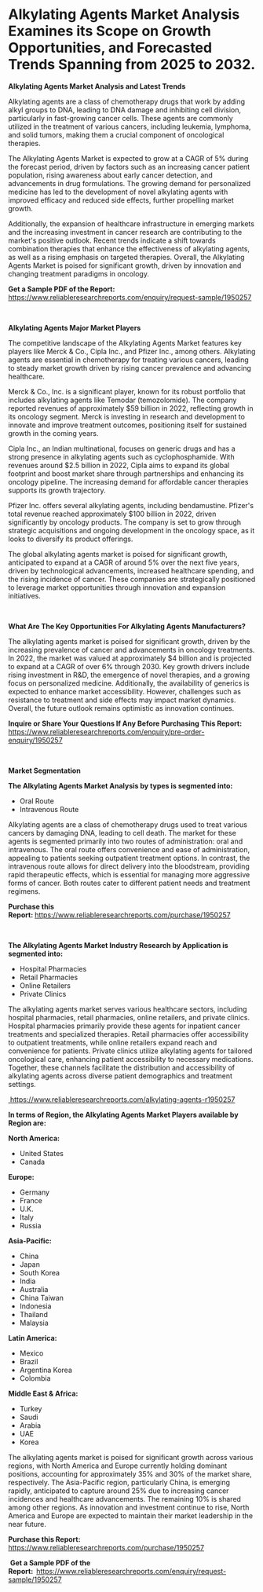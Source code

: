 <p><h1>Alkylating Agents Market Analysis Examines its Scope on Growth Opportunities, and Forecasted Trends Spanning from 2025 to 2032.</h1></p><p><strong>Alkylating Agents Market Analysis and Latest Trends</strong></p>
<p><p>Alkylating agents are a class of chemotherapy drugs that work by adding alkyl groups to DNA, leading to DNA damage and inhibiting cell division, particularly in fast-growing cancer cells. These agents are commonly utilized in the treatment of various cancers, including leukemia, lymphoma, and solid tumors, making them a crucial component of oncological therapies.</p><p>The Alkylating Agents Market is expected to grow at a CAGR of 5% during the forecast period, driven by factors such as an increasing cancer patient population, rising awareness about early cancer detection, and advancements in drug formulations. The growing demand for personalized medicine has led to the development of novel alkylating agents with improved efficacy and reduced side effects, further propelling market growth.</p><p>Additionally, the expansion of healthcare infrastructure in emerging markets and the increasing investment in cancer research are contributing to the market's positive outlook. Recent trends indicate a shift towards combination therapies that enhance the effectiveness of alkylating agents, as well as a rising emphasis on targeted therapies. Overall, the Alkylating Agents Market is poised for significant growth, driven by innovation and changing treatment paradigms in oncology.</p></p>
<p><strong>Get a Sample PDF of the Report:&nbsp;</strong> <a href="https://www.reliableresearchreports.com/enquiry/request-sample/1950257?utm_campaign=3074&utm_medium=2&utm_source=Github&utm_content=ia&utm_term=19042025&utm_id=alkylating-agents">https://www.reliableresearchreports.com/enquiry/request-sample/1950257</a></p>
<p>&nbsp;</p>
<p><strong>Alkylating Agents Major Market Players</strong></p>
<p><p>The competitive landscape of the Alkylating Agents Market features key players like Merck & Co., Cipla Inc., and Pfizer Inc., among others. Alkylating agents are essential in chemotherapy for treating various cancers, leading to steady market growth driven by rising cancer prevalence and advancing healthcare.</p><p>Merck & Co., Inc. is a significant player, known for its robust portfolio that includes alkylating agents like Temodar (temozolomide). The company reported revenues of approximately $59 billion in 2022, reflecting growth in its oncology segment. Merck is investing in research and development to innovate and improve treatment outcomes, positioning itself for sustained growth in the coming years.</p><p>Cipla Inc., an Indian multinational, focuses on generic drugs and has a strong presence in alkylating agents such as cyclophosphamide. With revenues around $2.5 billion in 2022, Cipla aims to expand its global footprint and boost market share through partnerships and enhancing its oncology pipeline. The increasing demand for affordable cancer therapies supports its growth trajectory.</p><p>Pfizer Inc. offers several alkylating agents, including bendamustine. Pfizer's total revenue reached approximately $100 billion in 2022, driven significantly by oncology products. The company is set to grow through strategic acquisitions and ongoing development in the oncology space, as it looks to diversify its product offerings.</p><p>The global alkylating agents market is poised for significant growth, anticipated to expand at a CAGR of around 5% over the next five years, driven by technological advancements, increased healthcare spending, and the rising incidence of cancer. These companies are strategically positioned to leverage market opportunities through innovation and expansion initiatives.</p></p>
<p>&nbsp;</p>
<p><strong>What Are The Key Opportunities For Alkylating Agents Manufacturers?</strong></p>
<p><p>The alkylating agents market is poised for significant growth, driven by the increasing prevalence of cancer and advancements in oncology treatments. In 2022, the market was valued at approximately $4 billion and is projected to expand at a CAGR of over 6% through 2030. Key growth drivers include rising investment in R&D, the emergence of novel therapies, and a growing focus on personalized medicine. Additionally, the availability of generics is expected to enhance market accessibility. However, challenges such as resistance to treatment and side effects may impact market dynamics. Overall, the future outlook remains optimistic as innovation continues.</p></p>
<p><strong>Inquire or Share Your Questions If Any Before Purchasing This Report:</strong> <a href="https://www.reliableresearchreports.com/enquiry/pre-order-enquiry/1950257?utm_campaign=3074&utm_medium=2&utm_source=Github&utm_content=ia&utm_term=19042025&utm_id=alkylating-agents">https://www.reliableresearchreports.com/enquiry/pre-order-enquiry/1950257</a></p>
<p>&nbsp;</p>
<p><strong>Market Segmentation</strong></p>
<p><strong>The Alkylating Agents Market Analysis by types is segmented into:</strong></p>
<p><ul><li>Oral Route</li><li>Intravenous Route</li></ul></p>
<p><p>Alkylating agents are a class of chemotherapy drugs used to treat various cancers by damaging DNA, leading to cell death. The market for these agents is segmented primarily into two routes of administration: oral and intravenous. The oral route offers convenience and ease of administration, appealing to patients seeking outpatient treatment options. In contrast, the intravenous route allows for direct delivery into the bloodstream, providing rapid therapeutic effects, which is essential for managing more aggressive forms of cancer. Both routes cater to different patient needs and treatment regimens.</p></p>
<p><strong>Purchase this Report:&nbsp;</strong><a href="https://www.reliableresearchreports.com/purchase/1950257?utm_campaign=3074&utm_medium=2&utm_source=Github&utm_content=ia&utm_term=19042025&utm_id=alkylating-agents">https://www.reliableresearchreports.com/purchase/1950257</a></p>
<p>&nbsp;</p>
<p><strong>The Alkylating Agents Market Industry Research by Application is segmented into:</strong></p>
<p><ul><li>Hospital Pharmacies</li><li>Retail Pharmacies</li><li>Online Retailers</li><li>Private Clinics</li></ul></p>
<p><p>The alkylating agents market serves various healthcare sectors, including hospital pharmacies, retail pharmacies, online retailers, and private clinics. Hospital pharmacies primarily provide these agents for inpatient cancer treatments and specialized therapies. Retail pharmacies offer accessibility to outpatient treatments, while online retailers expand reach and convenience for patients. Private clinics utilize alkylating agents for tailored oncological care, enhancing patient accessibility to necessary medications. Together, these channels facilitate the distribution and accessibility of alkylating agents across diverse patient demographics and treatment settings.</p></p>
<p><a href="https://www.reliableresearchreports.com/alkylating-agents-r1950257?utm_campaign=3074&utm_medium=2&utm_source=Github&utm_content=ia&utm_term=19042025&utm_id=alkylating-agents">&nbsp;https://www.reliableresearchreports.com/alkylating-agents-r1950257</a></p>
<p><strong>In terms of Region, the Alkylating Agents Market Players available by Region are:</strong></p>
<p>
    <p> <strong> North America: </strong>
        <ul>
            <li>United States</li>
            <li>Canada</li>
        </ul>
        </p> 
    <p> <strong> Europe: </strong>
        <ul>
            <li>Germany</li>
            <li>France</li>
            <li>U.K.</li>
            <li>Italy</li>
            <li>Russia</li>
        </ul>
        </p> 
    <p> <strong> Asia-Pacific: </strong>
        <ul>
            <li>China</li>
            <li>Japan</li>
            <li>South Korea</li>
            <li>India</li>
            <li>Australia</li>
            <li>China Taiwan</li>
            <li>Indonesia</li>
            <li>Thailand</li>
            <li>Malaysia</li>
        </ul>
        </p> 
    <p> <strong> Latin America: </strong>
        <ul>
            <li>Mexico</li>
            <li>Brazil</li>
            <li>Argentina Korea</li>
            <li>Colombia</li>
        </ul>
        </p> 
    <p> <strong> Middle East & Africa: </strong>
        <ul>
            <li>Turkey</li>
            <li>Saudi</li>
            <li>Arabia</li>
            <li>UAE</li>
            <li>Korea</li>
        </ul>
    </p>
    </p>
<p><p>The alkylating agents market is poised for significant growth across various regions, with North America and Europe currently holding dominant positions, accounting for approximately 35% and 30% of the market share, respectively. The Asia-Pacific region, particularly China, is emerging rapidly, anticipated to capture around 25% due to increasing cancer incidences and healthcare advancements. The remaining 10% is shared among other regions. As innovation and investment continue to rise, North America and Europe are expected to maintain their market leadership in the near future.</p></p>
<p><strong>Purchase this Report: </strong><a href="https://www.reliableresearchreports.com/purchase/1950257?utm_campaign=3074&utm_medium=2&utm_source=Github&utm_content=ia&utm_term=19042025&utm_id=alkylating-agents">https://www.reliableresearchreports.com/purchase/1950257</a></p>
<p>&nbsp;<strong>Get a Sample PDF of the Report:&nbsp;&nbsp;</strong><a href="https://www.reliableresearchreports.com/enquiry/request-sample/1950257?utm_campaign=3074&utm_medium=2&utm_source=Github&utm_content=ia&utm_term=19042025&utm_id=alkylating-agents">https://www.reliableresearchreports.com/enquiry/request-sample/1950257</a></p>
<p><strong></strong></p>
<p><p></p><p></p><p></p></p>